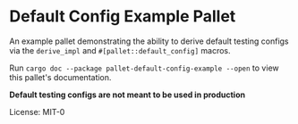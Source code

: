 # Default Config Example Pallet

An example pallet demonstrating the ability to derive default testing configs via the
`derive_impl` and `#[pallet::default_config]` macros.

Run `cargo doc --package pallet-default-config-example --open` to view this pallet's documentation.

**Default testing configs are not meant to be used in production**

License: MIT-0
